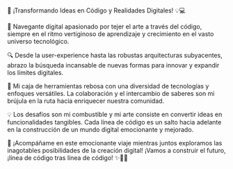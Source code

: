 🚀 ¡Transformando Ideas en Código y Realidades Digitales! 💡💻

🌟 Navegante digital apasionado por tejer el arte a través del código, siempre en el ritmo vertiginoso de aprendizaje y crecimiento en el vasto universo tecnológico.

🔍 Desde la user-experience hasta las robustas arquitecturas subyacentes, abrazo la búsqueda incansable de nuevas formas para innovar y expandir los límites digitales.

🎯 Mi caja de herramientas rebosa con una diversidad de tecnologías y enfoques versátiles. La colaboración y el intercambio de saberes son mi brújula en la ruta hacia enriquecer nuestra comunidad.

💡 Los desafíos son mi combustible y mi arte consiste en convertir ideas en funcionalidades tangibles. Cada línea de código es un salto hacia adelante en la construcción de un mundo digital emocionante y mejorado.

🔮 ¡Acompáñame en este emocionante viaje mientras juntos exploramos las inagotables posibilidades de la creación digital! ¡Vamos a construir el futuro, ¡línea de código tras línea de código! ✨👨‍💻
